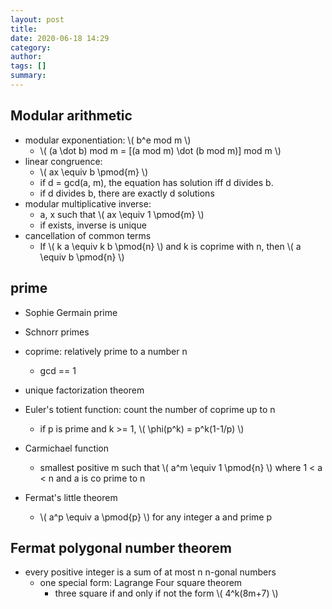 ```yaml
---
layout: post
title: 
date: 2020-06-18 14:29
category: 
author: 
tags: []
summary: 
---
```


## Modular arithmetic

* modular exponentiation: \\( b^e mod m \\)
  * \\( (a \dot b) mod m = [(a mod m) \dot (b mod m)] mod m \\)
* linear congruence:
  * \\( ax \equiv b \pmod{m} \\)
  * if d = gcd(a, m), the equation has solution iff d divides b.
  * if d divides b, there are exactly d solutions
* modular multiplicative inverse:
  * a, x such that \\( ax \equiv 1 \pmod{m} \\)
  * if exists, inverse is unique
* cancellation of common terms
  * If \\( k a \equiv k b \pmod{n} \\) and k is coprime with n, then \\( a \equiv b \pmod{n} \\) 

## prime

* Sophie Germain prime
* Schnorr primes 

* coprime: relatively prime to a number n
  * gcd == 1
* unique factorization theorem
* Euler's totient function: count the number of coprime up to n
  * if p is prime and k >= 1, \\( \phi(p^k) = p^k(1-1/p) \\)
* Carmichael function
  * smallest positive m such that 
  \\( a^m \equiv 1 \pmod{n} \\) where 1 < a < n and a is co prime to n
* Fermat's little theorem
  * \\( a^p \equiv a \pmod{p} \\) for any integer a and prime p

## Fermat polygonal number theorem

* every positive integer is a sum of at most n n-gonal numbers
  * one special form: Lagrange Four square theorem
    * three square if and only if not the form \\( 4^k(8m+7) \\)
